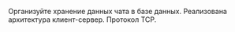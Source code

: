 Организуйте хранение данных чата в базе данных.
Реализована архитектура клиент-сервер. Протокол TCP.
